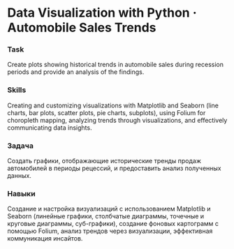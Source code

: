 # Data Visualization with Python · Automobile Sales Trends

### Task
Create plots showing historical trends in automobile sales during recession periods and provide an analysis of the findings.

### Skills
Creating and customizing visualizations with Matplotlib and Seaborn (line charts, bar plots, scatter plots, pie charts, subplots), using Folium for choropleth mapping, analyzing trends through visualizations, and effectively communicating data insights.

### Задача
Создать графики, отображающие исторические тренды продаж автомобилей в периоды рецессий, и предоставить анализ полученных данных.

### Навыки
Создание и настройка визуализаций с использованием Matplotlib и Seaborn (линейные графики, столбчатые диаграммы, точечные и круговые диаграммы, суб-графики), создание фоновых картограмм с помощью Folium, анализ трендов через визуализации, эффективная коммуникация инсайтов.
